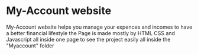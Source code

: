 # My-Account website
My-Account website helps you manage your expences and incomes to have a better financial lifestyle
the Page is made mostly by HTML CSS and Javascript all inside one page to see the project easily all inside the "Myaccount" folder
